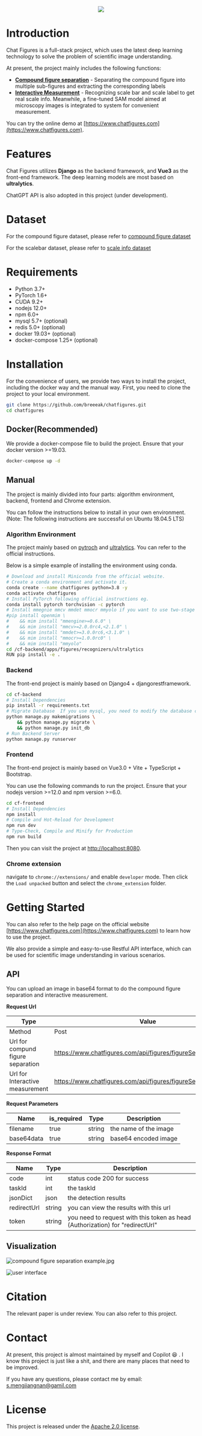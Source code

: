 
<div align="center">
    <a align="center" href="https://www.chatfigures.com" target="_blank">
      <img src=".github/images/chat-figures-logo.png">
    </a>
</div>

# Introduction
Chat Figures is a full-stack project, which uses the latest deep learning technology to solve the problem of scientific image understanding.

At present, the project mainly includes the following functions:
- **[Compound figure separation](https://www.chatfigures.com/figure-separation/)** - Separating the compound figure into multiple sub-figures and 
extracting the corresponding labels
- **[Interactive Measurement](https://www.chatfigures.com/interactive-measurement/)** - Recognizing scale bar and scale label to get real scale info. 
Meanwhile, a fine-tuned SAM model aimed at microscopy images is integrated to system for convenient measurement.

You can try the online demo at [https://www.chatfigures.com](https://www.chatfigures.com).

# Features
Chat Figures utilizes **Django** as the backend framework, and **Vue3** as the front-end framework. The deep learning models are most based on **ultralytics**.

ChatGPT API is also adopted in this project (under development).

# Dataset
For the compound figure dataset, please refer to [compound figure dataset](./datasets/compound_figure/readme.md)

For the scalebar dataset, please refer to [scale info dataset](./datasets/scalebar/readme.md)

# Requirements
- Python 3.7+
- PyTorch 1.6+
- CUDA 9.2+
- nodejs 12.0+
- npm 6.0+
- mysql 5.7+ (optional)
- redis 5.0+ (optional)
- docker 19.03+ (optional)
- docker-compose 1.25+ (optional)

# Installation
For the convenience of users, we provide two ways to install the project, including the docker way and the manual way.
First, you need to clone the project to your local environment.
```bash
git clone https://github.com/breeeak/chatfigures.git
cd chatfigures
```

## Docker(Recommended)
We provide a docker-compose file to build the project. Ensure that your docker version >=19.03.
```bash
docker-compose up -d
```
## Manual
The project is mainly divided into four parts: algorithm environment, backend, frontend and Chrome extension.

You can follow the instructions below to install in your own environment. (Note: The following instructions are successful on Ubuntu 18.04.5 LTS)
### Algorithm Environment

The project mainly based on [pytroch](https://pytorch.org/) and [ultralytics](https://ultralytics.com/yolov8). You can refer to the official instructions. 

Below is a simple example of installing the environment using conda.

```bash
# Download and install Miniconda from the official website.
# Create a conda environment and activate it.
conda create --name chatfigures python=3.8 -y
conda activate chatfigures
# Install PyTorch following official instructions eg.
conda install pytorch torchvision -c pytorch
# Install mmegnie mmcv mmdet mmocr mmyolo if you want to use two-stage model.
#pip install openmim \
#    && mim install "mmengine>=0.6.0" \
#    && mim install "mmcv>=2.0.0rc4,<2.1.0" \
#    && mim install "mmdet>=3.0.0rc6,<3.1.0" \
#    && mim install "mmocr>=1.0.0rc0" \
#    && mim install "mmyolo"
cd /cf-backend/apps/figures/recognizers/ultralytics
RUN pip install -e .

```
### Backend
The front-end project is mainly based on Django4 + djangorestframework.
```bash
cd cf-backend
# Install Dependencies
pip install -r requirements.txt
# Migrate Database  If you use mysql, you need to modify the database configuration in the settings.py file. 
python manage.py makemigrations \
    && python manage.py migrate \
    && python manage.py init_db 
# Run Backend Server
python manage.py runserver
```

### Frontend

The front-end project is mainly based on Vue3.0 + Vite + TypeScript + Bootstrap.

You can use the following commands to run the project. Ensure that your nodejs version >=12.0 and npm version >=6.0.
```bash
cd cf-frontend
# Install Dependencies
npm install
# Compile and Hot-Reload for Development
npm run dev
# Type-Check, Compile and Minify for Production
npm run build
```
Then you can visit the project at [http://localhost:8080](http://localhost:8080).

### Chrome extension
navigate to `chrome://extensions/` and enable `developer` mode. Then click the `Load unpacked` button and select the `chrome_extension` folder.


# Getting Started
You can also refer to the help page on the official website [https://www.chatfigures.com](https://www.chatfigures.com) to learn how to use the project.

We also provide a simple and easy-to-use Restful API interface, which can be used for scientific image understanding in various scenarios.
## API
You can upload an image in base64 format to do the compound figure separation and interactive measurement.

**Request Url**


| Type                              | Value                                                        |
|-----------------------------------| ------------------------------------------------------------ |
| Method                            | Post                                                         |
| Url for compund figure separation | https://www.chatfigures.com/api/figures/figureSeparationUpload/ |
| Url for Interactive measurement   | https://www.chatfigures.com/api/figures/figureSeparationUpload/ |

**Request Parameters**

| Name       | is_required | Type   | Description           |
| ---------- | ----------- | ------ | --------------------- |
| filename   | true        | string | the name of the image |
| base64data | true        | string | base64 encoded image  |

**Response Format**

| Name        | Type   | Description                                                  |
| ----------- | ------ | ------------------------------------------------------------ |
| code        | int    | status code  200 for success                                 |
| taskId      | int    | the taskId                                                   |
| jsonDict    | json   | the detection results                                        |
| redirectUrl | string | you can view the results with this url                       |
| token       | string | you need to request with this token as head (Authorization) for "redirectUrl" |

## Visualization

![compound figure separation example.jpg](.github/images/compound_figure_separation_example.jpg)

![user interface](.github/images/quick_references.jpg)



# Citation
The relevant paper is under review. You can also refer to this project.

# Contact
At present, this project is almost maintained by myself and Copilot :laughing: . I know this project is just like a shit, and there are many places that need to be improved.

If you have any questions, please contact me by email: [s.mengjiangnan@gamil.com](mailto:s.mengjiangnan@gamil.com)

# License
This project is released under the [Apache 2.0 license](.github/LICENSE).



